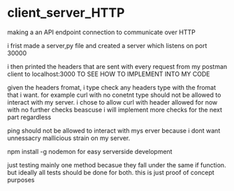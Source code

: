 # client_server_HTTP
making a an API endpoint connection to communicate over HTTP


i frist made a server,py file and created a server which  listens on port 30000

i then printed the headers that  are sent with every request from my postman client to localhost:3000 TO SEE HOW TO IMPLEMENT INTO MY CODE

given the headers fromat, i type check any headers type with the fromat that i want. for example curl with no conetnt type should not be allowed to interact with my server. i chose to allow curl with header allowed for now with no further checks beascuse i will implement more checks for the next part regardless

ping should not be allowed to interact with mys erver because i dont want unnessacry mallicious strain on my server.

npm install -g nodemon
for easy serverside  development

just testing mainly one method becasue they fall under the same if function. but ideally all tests should be done for both. this is just proof of concept purposes